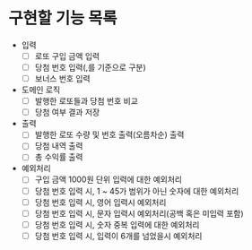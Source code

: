 # 구현할 기능 목록

- 입력
  - [ ] 로또 구입 금액 입력
  - [ ] 당첨 번호 입력(,를 기준으로 구분)
  - [ ] 보너스 번호 입력
- 도메인 로직
  - [ ] 발행한 로또들과 당첨 번호 비교
  - [ ] 당첨 여부 결과 저장
- 출력
  - [ ] 발행한 로또 수량 및 번호 출력(오름차순) 출력
  - [ ] 당첨 내역 출력
  - [ ] 총 수익률 출력
- 예외처리
  - [ ] 구입 금액 1000원 단위 입력에 대한 예외처리
  - [ ] 당첨 번호 입력 시, 1 ~ 45가 범위가 아닌 숫자에 대한 예외처리
  - [ ] 당첨 번호 입력 시, 영어 입력시 예외처리
  - [ ] 당첨 번호 입력 시, 문자 입력시 예외처리(공백 혹은 미입력 포함)
  - [ ] 당첨 번호 입력 시, 숫자 중복 입력에 대한 예외처리
  - [ ] 당첨 번호 입력 시, 입력이 6개를 넘었을시 예외처리
